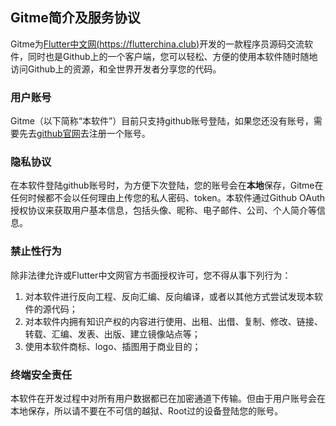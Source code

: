 ## Gitme简介及服务协议

Gitme为[Flutter中文网(https://flutterchina.club)](https://flutterchina.club)开发的一款程序员源码交流软件，同时也是Github上的一个客户端，您可以轻松、方便的使用本软件随时随地访问Github上的资源，和全世界开发者分享您的代码。

### 用户账号

Gitme（以下简称“本软件”）目前只支持github账号登陆，如果您还没有账号，需要先去[github官网](https://github.com)去注册一个账号。

### 隐私协议

在本软件登陆github账号时，为方便下次登陆，您的账号会在**本地**保存，Gitme在任何时候都不会以任何理由上传您的私人密码、token。本软件通过Github OAuth授权协议来获取用户基本信息，包括头像、昵称、电子邮件、公司、个人简介等信息。

### 禁止性行为

除非法律允许或Flutter中文网官方书面授权许可，您不得从事下列行为：

1. 对本软件进行反向工程、反向汇编、反向编译，或者以其他方式尝试发现本软件的源代码；
2. 对本软件内拥有知识产权的内容进行使用、出租、出借、复制、修改、链接、转载、汇编、发表、出版、建立镜像站点等；
3. 使用本软件商标、logo、插图用于商业目的；

### 终端安全责任

本软件在开发过程中对所有用户数据都已在加密通道下传输。但由于用户账号会在本地保存，所以请不要在不可信的越狱、Root过的设备登陆您的账号。

